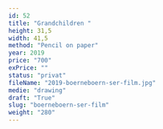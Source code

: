 ```yaml
---
id: 52
title: "Grandchildren "
height: 31,5
width: 41,5
method: "Pencil on paper"
year: 2019
price: "700"
exPrice: ""
status: "privat"
fileName: "2019-boerneboern-ser-film.jpg"
medie: "drawing"
draft: "True"
slug: "boerneboern-ser-film"
weight: "280"
---
```

